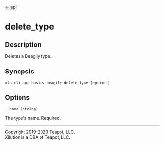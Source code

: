 [<- api](../../../api/index.md)

# delete_type

## Description

Deletes a Beagily type.

## Synopsis

```
xln-cli api basics beagily delete_type [options]
```

## Options

`--name (string)`

The type's name. Required.

---
Copyright 2019-2020 Teapot, LLC.  
Xilution is a DBA of Teapot, LLC.
